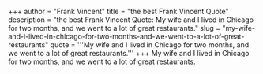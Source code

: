 +++
author = "Frank Vincent"
title = "the best Frank Vincent Quote"
description = "the best Frank Vincent Quote: My wife and I lived in Chicago for two months, and we went to a lot of great restaurants."
slug = "my-wife-and-i-lived-in-chicago-for-two-months-and-we-went-to-a-lot-of-great-restaurants"
quote = '''My wife and I lived in Chicago for two months, and we went to a lot of great restaurants.'''
+++
My wife and I lived in Chicago for two months, and we went to a lot of great restaurants.

